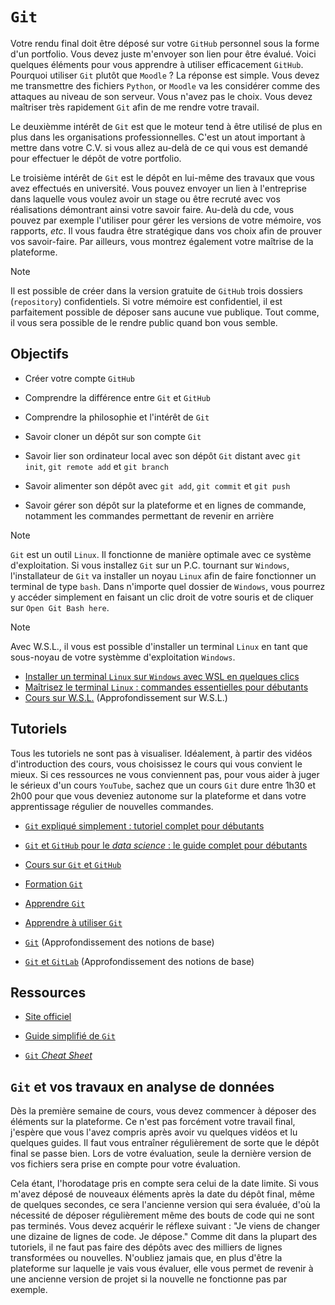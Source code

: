 # `Git`

Votre rendu final doit être déposé sur votre `GitHub` personnel sous la forme d'un portfolio. Vous devez juste m'envoyer son lien pour être évalué. Voici quelques éléments pour vous apprendre à utiliser efficacement `GitHub`. Pourquoi utiliser `Git` plutôt que `Moodle` ? La réponse est simple. Vous devez me transmettre des fichiers `Python`, or `Moodle` va les considérer comme des attaques au niveau de son serveur. Vous n'avez pas le choix. Vous devez maîtriser très rapidement `Git` afin de me rendre votre travail.

Le deuxièmme intérêt de `Git` est que le moteur tend à être utilisé de plus en plus dans les organisations professionnelles. C'est un atout important à mettre dans votre C.V. si vous allez au-delà de ce qui vous est demandé pour effectuer le dépôt de votre portfolio.

Le troisième intérêt de `Git` est le dépôt en lui-même des travaux que vous avez effectués en université. Vous pouvez envoyer un lien à l'entreprise dans laquelle vous voulez avoir un stage ou être recruté avec vos réalisations démontrant ainsi votre savoir faire. Au-delà du cde, vous pouvez par exemple l'utiliser pour gérer les versions de votre mémoire, vos rapports, *etc*. Il vous faudra être stratégique dans vos choix afin de prouver vos savoir-faire. Par ailleurs, vous montrez également votre maîtrise de la plateforme.

> [!NOTE]
> Il est possible de créer dans la version gratuite de `GitHub` trois dossiers (`repository`) confidentiels. Si votre mémoire est confidentiel, il est parfaitement possible de déposer sans aucune vue publique. Tout comme, il vous sera possible de le rendre public quand bon vous semble.

## Objectifs

- Créer votre compte `GitHub`

- Comprendre la différence entre `Git` et `GitHub`

- Comprendre la philosophie et l'intérêt de `Git`

- Savoir cloner un dépôt sur son compte `Git`

- Savoir lier son ordinateur local avec son dépôt `Git` distant avec `git init`, `git remote add` et `git branch`

- Savoir alimenter son dépôt avec `git add`, `git commit` et `git push`

- Savoir gérer son dépôt sur la plateforme et en lignes de commande, notamment les commandes permettant de revenir en arrière

> [!NOTE]
> `Git` est un outil `Linux`. Il fonctionne de manière optimale avec ce système d'exploitation. Si vous installez `Git` sur un P.C. tournant sur `Windows`, l'installateur de `Git` va installer un noyau `Linux` afin de faire fonctionner un terminal de type `bash`. Dans n'importe quel dossier de `Windows`, vous pourrez y accéder simplement en faisant un clic droit de votre souris et de cliquer sur `Open Git Bash here`.

> [!NOTE]
> Avec W.S.L., il vous est possible d'installer un terminal `Linux` en tant que sous-noyau de votre systèmme d'exploitation `Windows`.
> - [Installer un terminal `Linux` sur `Windows` avec WSL en quelques clics](https://www.youtube.com/watch?v=VuXpOXhn2Hk)
> - [Maîtrisez le terminal `Linux` : commandes essentielles pour débutants](https://www.youtube.com/watch?v=GHPxJ7kPCcI)
> - [Cours sur W.S.L.](https://www.youtube.com/watch?v=uLbyhmpnbnE&list=PLSuzYIVSEUT4LyB66TpKeCUmbTteLYrXz) (Approfondissement sur W.S.L.)

## Tutoriels

Tous les tutoriels ne sont pas à visualiser. Idéalement, à partir des vidéos d'introduction des cours, vous choisissez le cours qui vous convient le mieux. Si ces ressources ne vous conviennent pas, pour vous aider à juger le sérieux d'un cours `YouTube`, sachez que un cours `Git` dure entre 1h30 et 2h00 pour que vous deveniez autonome sur la plateforme et dans votre apprentissage régulier de nouvelles commandes.

- [`Git` expliqué simplement : tutoriel complet pour débutants](https://www.youtube.com/watch?v=anP0LBVhUzA)

- [`Git` et `GitHub` pour le *data science* : le guide complet pour débutants](https://www.youtube.com/watch?v=xwFj6WCJW0I)

- [Cours sur `Git` et `GitHub`](https://www.youtube.com/watch?v=rcsqG0ZXXNk&list=PLLBWkn1N0gl7AO56vpDPWsKeDfYjEaZWT)

- [Formation `Git`](https://www.youtube.com/watch?v=rP3T0Ee6pLU&list=PLjwdMgw5TTLXuY5i7RW0QqGdW0NZntqiP)

- [Apprendre `Git`](https://www.youtube.com/watch?v=PjTilX5DeyM&list=PLtAnN3kwIVucWlr1pyfnmw8qCNaq0tusi)

- [Apprendre à utiliser `Git`](https://www.youtube.com/watch?v=A5_kJps4qjc&list=PLsm134NGfeYP67pmUoKSWb53lqVqA7oTg)

- [`Git`](https://www.youtube.com/watch?v=0sGQgfUdCAY&list=PLn6POgpklwWpUfM8BaIU1deH6peqHdmWL) (Approfondissement des notions de base)

- [`Git` et `GitLab`](https://www.youtube.com/watch?v=q5E-scBPYFA&list=PLn6POgpklwWrRoZZXv0xf71mvT4E0QDOF) (Approfondissement des notions de base)

## Ressources

- [Site officiel](https://git-scm.com/)

- [Guide simplifié de `Git`](./PDF/Pardo-Julen-2016-Git-Tutorial.pdf)

- [`Git` *Cheat Sheet*](./PDF/Git-Cheat-Sheet.pdf)







## `Git` et vos travaux en analyse de données

Dès la première semaine de cours, vous devez commencer à déposer des éléments sur la plateforme. Ce n'est pas forcément votre travail final, j'espère que vous l'avez compris après avoir vu quelques vidéos et lu quelques guides. Il faut vous entraîner régulièrement de sorte que le dépôt final se passe bien. Lors de votre évaluation, seule la dernière version de vos fichiers sera prise en compte pour votre évaluation.

Cela étant, l'horodatage pris en compte sera celui de la date limite. Si vous m'avez déposé de nouveaux éléments après la date du dépôt final, même de quelques secondes, ce sera l'ancienne version qui sera évaluée, d'où la nécessité de déposer régulièrement même des bouts de code qui ne sont pas terminés. Vous devez acquérir le réflexe suivant : "Je viens de changer une dizaine de lignes de code. Je dépose." Comme dit dans la plupart des tutoriels, il ne faut pas faire des dépôts avec des milliers de lignes transformées ou nouvelles. N'oubliez jamais que, en plus d'être la plateforme sur laquelle je vais vous évaluer, elle vous permet de revenir à une ancienne version de projet si la nouvelle ne fonctionne pas par exemple.
